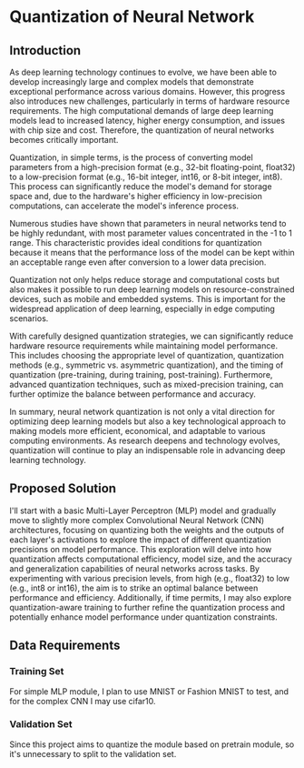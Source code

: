 # Quantization of Neural Network

## Introduction
As deep learning technology continues to evolve, we have been able to develop increasingly large and complex models that demonstrate exceptional performance across various domains. However, this progress also introduces new challenges, particularly in terms of hardware resource requirements. The high computational demands of large deep learning models lead to increased latency, higher energy consumption, and issues with chip size and cost. Therefore, the quantization of neural networks becomes critically important.

Quantization, in simple terms, is the process of converting model parameters from a high-precision format (e.g., 32-bit floating-point, float32) to a low-precision format (e.g., 16-bit integer, int16, or 8-bit integer, int8). This process can significantly reduce the model's demand for storage space and, due to the hardware's higher efficiency in low-precision computations, can accelerate the model's inference process.

Numerous studies have shown that parameters in neural networks tend to be highly redundant, with most parameter values concentrated in the -1 to 1 range. This characteristic provides ideal conditions for quantization because it means that the performance loss of the model can be kept within an acceptable range even after conversion to a lower data precision.

Quantization not only helps reduce storage and computational costs but also makes it possible to run deep learning models on resource-constrained devices, such as mobile and embedded systems. This is important for the widespread application of deep learning, especially in edge computing scenarios.

With carefully designed quantization strategies, we can significantly reduce hardware resource requirements while maintaining model performance. This includes choosing the appropriate level of quantization, quantization methods (e.g., symmetric vs. asymmetric quantization), and the timing of quantization (pre-training, during training, post-training). Furthermore, advanced quantization techniques, such as mixed-precision training, can further optimize the balance between performance and accuracy.

In summary, neural network quantization is not only a vital direction for optimizing deep learning models but also a key technological approach to making models more efficient, economical, and adaptable to various computing environments. As research deepens and technology evolves, quantization will continue to play an indispensable role in advancing deep learning technology.

## Proposed Solution
I'll start with a basic Multi-Layer Perceptron (MLP) model and gradually move to slightly more complex Convolutional Neural Network (CNN) architectures, focusing on quantizing both the weights and the outputs of each layer's activations to explore the impact of different quantization precisions on model performance. This exploration will delve into how quantization affects computational efficiency, model size, and the accuracy and generalization capabilities of neural networks across tasks. By experimenting with various precision levels, from high (e.g., float32) to low (e.g., int8 or int16), the aim is to strike an optimal balance between performance and efficiency. Additionally, if time permits, I may also explore quantization-aware training to further refine the quantization process and potentially enhance model performance under quantization constraints.

## Data Requirements
### Training Set
For simple MLP module, I plan to use MNIST or Fashion MNIST to test, and for the complex CNN I may use cifar10.

### Validation Set
Since this project aims to quantize the module based on pretrain module, so it's unnecessary to split to the validation set.


